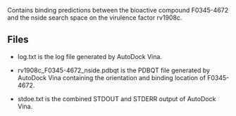 Contains binding predictions between the bioactive compound F0345-4672 and the nside search space on the virulence factor rv1908c.

## Files

- log.txt is the log file generated by AutoDock Vina.

- rv1908c_F0345-4672_nside.pdbqt is the PDBQT file generated by AutoDock Vina containing the orientation and binding location of F0345-4672.

- stdoe.txt is the combined STDOUT and STDERR output of AutoDock Vina.

